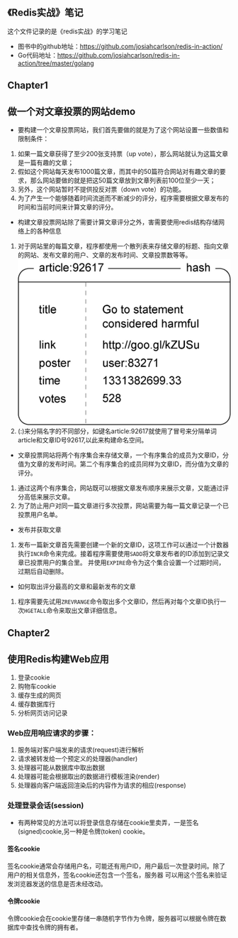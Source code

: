 ## 《Redis实战》笔记
这个文件记录的是《redis实战》的学习笔记 
- 图书中的github地址：https://github.com/josiahcarlson/redis-in-action/
- Go代码地址：https://github.com/josiahcarlson/redis-in-action/tree/master/golang

## Chapter1
## 做一个对文章投票的网站demo
- 要构建一个文章投票网站，我们首先要做的就是为了这个网站设置一些数值和限制条件：
1. 如果一篇文章获得了至少200张支持票（up vote），那么网站就认为这篇文章是一篇有趣的文章；
2. 假如这个网站每天发布1000篇文章，而其中的50篇符合网站对有趣文章的要求，那么网站要做的就是把这50篇文章放到文章列表前100位至少一天；
3. 另外，这个网站暂时不提供投反对票（down vote）的功能。
4. 为了产生一个能够随着时间流逝而不断减少的评分，程序需要根据文章发布的时间和当前时间来计算文章的评分。

- 构建文章投票网站除了需要计算文章评分之外，害需要使用redis结构存储网络上的各种信息
1. 对于网站里的每篇文章，程序都使用一个散列表来存储文章的标题、指向文章的网站、发布文章的用户、文章的发布时间、文章投票数等等。
![](./chapter1/pic1.png)
2. (:)来分隔名字的不同部分，如键名article:92617就使用了冒号来分隔单词article和文章ID号92617,以此来构建命名空间。

- 文章投票网站将两个有序集合来存储文章，一个有序集合的成员为文章ID，分值为文章的发布时间。第二个有序集合的成员同样为文章ID，而分值为文章的评分。
1. 通过这两个有序集合，网站既可以根据文章发布顺序来展示文章，又能通过评分高低来展示文章。
2. 为了防止用户对同一篇文章进行多次投票，网站需要为每一篇文章记录一个已投票用户名单。

- 发布并获取文章
1. 发布一篇新文章首先需要创建一个新的文章ID，这项工作可以通过一个计数器执行`INCR`命令来完成。接着程序需要使用`SADD`将文章发布者的ID添加到记录文章已投票用户的集合里。
并使用`EXPIRE`命令为这个集合设置一个过期时间，过期后自动删除。

- 如何取出评分最高的文章和最新发布的文章
1. 程序需要先试用`ZREVRANGE`命令取出多个文章ID，然后再对每个文章ID执行一次`HGETALL`命令来取出文章详细信息。


## Chapter2
## 使用Redis构建Web应用
1. 登录cookie
2. 购物车cookie
3. 缓存生成的网页
4. 缓存数据库行
5. 分析网页访问记录


### Web应用响应请求的步骤：
1. 服务端对客户端发来的请求(request)进行解析
2. 请求被转发给一个预定义的处理器(handler)
3. 处理器可能从数据库中取出数据
4. 处理器可能会根据取出的数据进行模板渲染(render)
5. 处理器向客户端返回渲染后的内容作为请求的相应(response)

### 处理登录会话(session)
- 有两种常见的方法可以将登录信息存储在cookie里卖弄，一是签名(signed)cookie,另一种是令牌(token) cookie。
#### 签名cookie
签名cookie通常会存储用户名，可能还有用户ID，用户最后一次登录时间。除了用户的相关信息外，签名cookie还包含一个签名，服务器
可以用这个签名来验证发浏览器发送的信息是否未经改动。

#### 令牌cookie
令牌cookie会在cookie里存储一串随机字节作为令牌，服务器可以根据令牌在数据库中查找令牌的拥有者。



